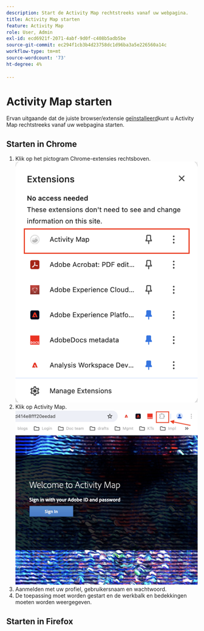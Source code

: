 ```yaml
---
description: Start de Activity Map rechtstreeks vanaf uw webpagina.
title: Activity Map starten
feature: Activity Map
role: User, Admin
exl-id: ecd6921f-2071-4abf-9d0f-c408b5adb5be
source-git-commit: ec294f1cb3b4d23758dc1d96ba3a5e226560a14c
workflow-type: tm+mt
source-wordcount: '73'
ht-degree: 4%

---
```



# Activity Map starten

Ervan uitgaande dat de juiste browser/extensie [geïnstalleerd](/help/analyze/activity-map/activitymap-getting-started/activitymap-install.md)kunt u Activity Map rechtstreeks vanaf uw webpagina starten.

## Starten in Chrome

1. Klik op het pictogram Chrome-extensies rechtsboven.
   ![Activity Map-uitbreiding](assets/chrome2.png)
1. Klik op Activity Map.
   ![Activity Map starten](assets/chrome3.png)
1. Aanmelden met uw profiel, gebruikersnaam en wachtwoord.
1. De toepassing moet worden gestart en de werkbalk en bedekkingen moeten worden weergegeven.

## Starten in Firefox



